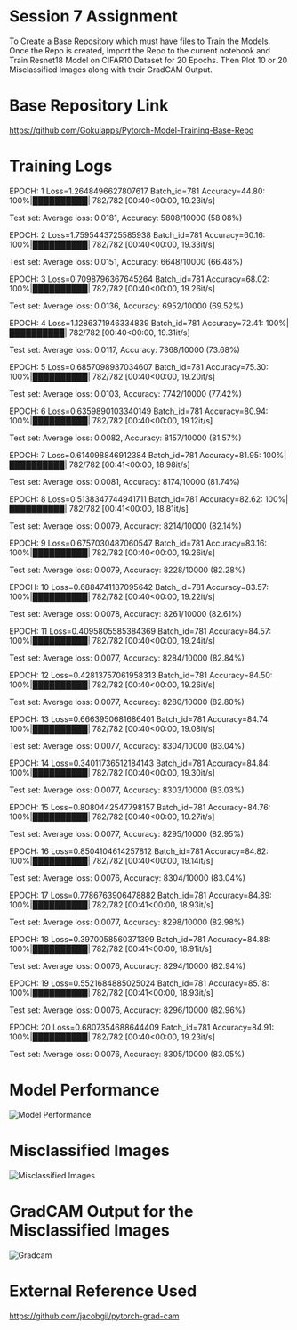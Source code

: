 # Session 7 Assignment 
To Create a Base Repository which must have files to Train the Models. Once the Repo is created, Import the Repo to the current notebook and Train Resnet18 
Model on CIFAR10 Dataset for 20 Epochs. Then Plot 10 or 20 Misclassified Images along with their GradCAM Output.  

# Base Repository Link 
https://github.com/Gokulapps/Pytorch-Model-Training-Base-Repo

# Training Logs 

EPOCH: 1
Loss=1.2648496627807617 Batch_id=781 Accuracy=44.80: 100%|██████████| 782/782 [00:40<00:00, 19.23it/s]

Test set: Average loss: 0.0181, Accuracy: 5808/10000 (58.08%)

EPOCH: 2
Loss=1.7595443725585938 Batch_id=781 Accuracy=60.16: 100%|██████████| 782/782 [00:40<00:00, 19.33it/s]

Test set: Average loss: 0.0151, Accuracy: 6648/10000 (66.48%)

EPOCH: 3
Loss=0.7098796367645264 Batch_id=781 Accuracy=68.02: 100%|██████████| 782/782 [00:40<00:00, 19.26it/s]

Test set: Average loss: 0.0136, Accuracy: 6952/10000 (69.52%)

EPOCH: 4
Loss=1.1286371946334839 Batch_id=781 Accuracy=72.41: 100%|██████████| 782/782 [00:40<00:00, 19.31it/s] 

Test set: Average loss: 0.0117, Accuracy: 7368/10000 (73.68%)

EPOCH: 5
Loss=0.6857098937034607 Batch_id=781 Accuracy=75.30: 100%|██████████| 782/782 [00:40<00:00, 19.20it/s] 

Test set: Average loss: 0.0103, Accuracy: 7742/10000 (77.42%)

EPOCH: 6
Loss=0.6359890103340149 Batch_id=781 Accuracy=80.94: 100%|██████████| 782/782 [00:40<00:00, 19.12it/s] 

Test set: Average loss: 0.0082, Accuracy: 8157/10000 (81.57%)

EPOCH: 7
Loss=0.614098846912384 Batch_id=781 Accuracy=81.95: 100%|██████████| 782/782 [00:41<00:00, 18.98it/s]  

Test set: Average loss: 0.0081, Accuracy: 8174/10000 (81.74%)

EPOCH: 8
Loss=0.5138347744941711 Batch_id=781 Accuracy=82.62: 100%|██████████| 782/782 [00:41<00:00, 18.81it/s] 

Test set: Average loss: 0.0079, Accuracy: 8214/10000 (82.14%)

EPOCH: 9
Loss=0.6757030487060547 Batch_id=781 Accuracy=83.16: 100%|██████████| 782/782 [00:40<00:00, 19.26it/s] 

Test set: Average loss: 0.0079, Accuracy: 8228/10000 (82.28%)

EPOCH: 10
Loss=0.6884741187095642 Batch_id=781 Accuracy=83.57: 100%|██████████| 782/782 [00:40<00:00, 19.22it/s] 

Test set: Average loss: 0.0078, Accuracy: 8261/10000 (82.61%)

EPOCH: 11
Loss=0.4095805585384369 Batch_id=781 Accuracy=84.57: 100%|██████████| 782/782 [00:40<00:00, 19.24it/s] 

Test set: Average loss: 0.0077, Accuracy: 8284/10000 (82.84%)

EPOCH: 12
Loss=0.42813757061958313 Batch_id=781 Accuracy=84.50: 100%|██████████| 782/782 [00:40<00:00, 19.26it/s]

Test set: Average loss: 0.0077, Accuracy: 8280/10000 (82.80%)

EPOCH: 13
Loss=0.6663950681686401 Batch_id=781 Accuracy=84.74: 100%|██████████| 782/782 [00:40<00:00, 19.08it/s] 

Test set: Average loss: 0.0077, Accuracy: 8304/10000 (83.04%)

EPOCH: 14
Loss=0.34011736512184143 Batch_id=781 Accuracy=84.84: 100%|██████████| 782/782 [00:40<00:00, 19.30it/s]

Test set: Average loss: 0.0077, Accuracy: 8303/10000 (83.03%)

EPOCH: 15
Loss=0.8080442547798157 Batch_id=781 Accuracy=84.76: 100%|██████████| 782/782 [00:40<00:00, 19.27it/s] 

Test set: Average loss: 0.0077, Accuracy: 8295/10000 (82.95%)

EPOCH: 16
Loss=0.8504104614257812 Batch_id=781 Accuracy=84.82: 100%|██████████| 782/782 [00:40<00:00, 19.14it/s] 

Test set: Average loss: 0.0076, Accuracy: 8304/10000 (83.04%)

EPOCH: 17
Loss=0.7786763906478882 Batch_id=781 Accuracy=84.89: 100%|██████████| 782/782 [00:41<00:00, 18.93it/s] 

Test set: Average loss: 0.0077, Accuracy: 8298/10000 (82.98%)

EPOCH: 18
Loss=0.3970058560371399 Batch_id=781 Accuracy=84.88: 100%|██████████| 782/782 [00:41<00:00, 18.91it/s] 

Test set: Average loss: 0.0076, Accuracy: 8294/10000 (82.94%)

EPOCH: 19
Loss=0.5521684885025024 Batch_id=781 Accuracy=85.18: 100%|██████████| 782/782 [00:41<00:00, 18.93it/s] 

Test set: Average loss: 0.0076, Accuracy: 8296/10000 (82.96%)

EPOCH: 20
Loss=0.6807354688644409 Batch_id=781 Accuracy=84.91: 100%|██████████| 782/782 [00:40<00:00, 19.23it/s] 

Test set: Average loss: 0.0076, Accuracy: 8305/10000 (83.05%)

# Model Performance 
![Model Performance](https://user-images.githubusercontent.com/61132761/219288645-06a0835b-b980-4a4e-8c8d-f8c66a2aa3aa.jpg)

# Misclassified Images 
![Misclassified Images](https://user-images.githubusercontent.com/61132761/219288916-510e35c8-9339-4d85-b93d-28106288553b.jpg)

# GradCAM Output for the Misclassified Images
![Gradcam](https://user-images.githubusercontent.com/61132761/219289244-f958a44c-6bba-48dd-9abc-541142845ff6.jpg)

# External Reference Used
https://github.com/jacobgil/pytorch-grad-cam
